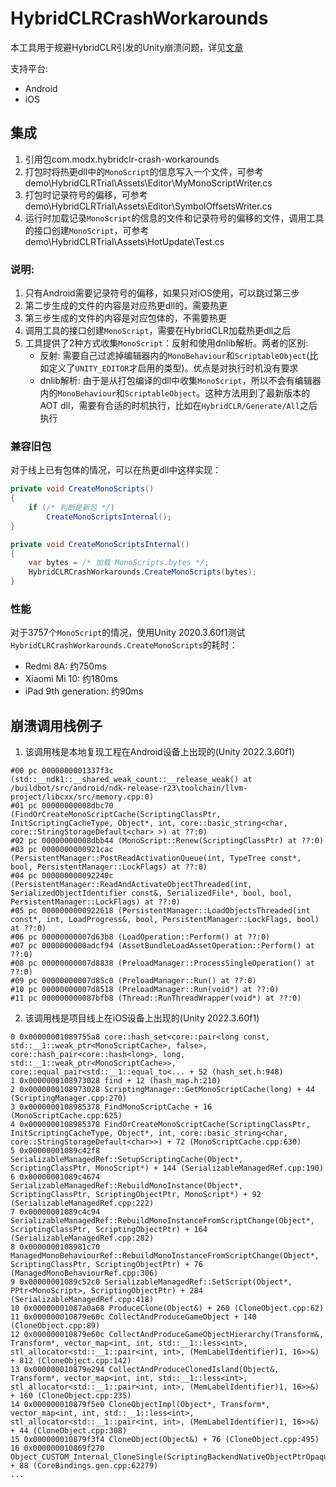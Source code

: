 # HybridCLRCrashWorkarounds

本工具用于规避HybridCLR引发的Unity崩溃问题，详见[文章](https://alanliu90.hatenablog.com/entry/2023/12/22/%E6%8E%92%E6%9F%A5HybridCLR%E5%BC%95%E5%8F%91%E7%9A%84%E5%B4%A9%E6%BA%83%E9%97%AE%E9%A2%98)

支持平台:
* Android
* iOS

## 集成

1. 引用包com.modx.hybridclr-crash-workarounds
2. 打包时将热更dll中的`MonoScript`的信息写入一个文件，可参考 demo\HybridCLRTrial\Assets\Editor\MyMonoScriptWriter.cs
3. 打包时记录符号的偏移，可参考 demo\HybridCLRTrial\Assets\Editor\SymbolOffsetsWriter.cs
4. 运行时加载记录`MonoScript`的信息的文件和记录符号的偏移的文件，调用工具的接口创建`MonoScript`，可参考 demo\HybridCLRTrial\Assets\HotUpdate\Test.cs

### 说明:
1. 只有Android需要记录符号的偏移，如果只对iOS使用，可以跳过第三步
2. 第二步生成的文件的内容是对应热更dll的，需要热更
3. 第三步生成的文件的内容是对应包体的，不需要热更
4. 调用工具的接口创建`MonoScript`，需要在HybridCLR加载热更dll之后
5. 工具提供了2种方式收集`MonoScript`：反射和使用dnlib解析。两者的区别:
	* 反射: 需要自己过滤掉编辑器内的`MonoBehaviour`和`ScriptableObject`(比如定义了`UNITY_EDITOR`才启用的类型)。优点是对执行时机没有要求
	* dnlib解析: 由于是从打包编译的dll中收集`MonoScript`，所以不会有编辑器内的`MonoBehaviour`和`ScriptableObject`。这种方法用到了最新版本的AOT dll，需要有合适的时机执行，比如在`HybridCLR/Generate/All`之后执行

### 兼容旧包
对于线上已有包体的情况，可以在热更dll中这样实现：
```C#
private void CreateMonoScripts()
{
	if (/* 判断是新包 */)
		CreateMonoScriptsInternal();
}

private void CreateMonoScriptsInternal()
{
	var bytes = /* 加载 MonoScripts.bytes */;
	HybridCLRCrashWorkarounds.CreateMonoScripts(bytes);
}
```

### 性能
对于3757个`MonoScript`的情况，使用Unity 2020.3.60f1测试`HybridCLRCrashWorkarounds.CreateMonoScripts`的耗时：
* Redmi 8A: 约750ms
* Xiaomi Mi 10: 约180ms
* iPad 9th generation: 约90ms

## 崩溃调用栈例子
1. 该调用栈是本地复现工程在Android设备上出现的(Unity 2022.3.60f1)
```
#00 pc 0000000001337f3c (std::__ndk1::__shared_weak_count::__release_weak() at /buildbot/src/android/ndk-release-r23\toolchain/llvm-project/libcxx/src/memory.cpp:0) 
#01 pc 00000000008dbc70 (FindOrCreateMonoScriptCache(ScriptingClassPtr, InitScriptingCacheType, Object*, int, core::basic_string<char, core::StringStorageDefault<char> >) at ??:0)
#02 pc 00000000008dbb44 (MonoScript::Renew(ScriptingClassPtr) at ??:0)
#03 pc 0000000000921cac (PersistentManager::PostReadActivationQueue(int, TypeTree const*, bool, PersistentManager::LockFlags) at ??:0)
#04 pc 000000000092240c (PersistentManager::ReadAndActivateObjectThreaded(int, SerializedObjectIdentifier const&, SerializedFile*, bool, bool, PersistentManager::LockFlags) at ??:0)
#05 pc 0000000000922618 (PersistentManager::LoadObjectsThreaded(int const*, int, LoadProgress&, bool, PersistentManager::LockFlags, bool) at ??:0)
#06 pc 00000000007d63b8 (LoadOperation::Perform() at ??:0)
#07 pc 0000000000adcf94 (AssetBundleLoadAssetOperation::Perform() at ??:0)
#08 pc 00000000007d8838 (PreloadManager::ProcessSingleOperation() at ??:0)
#09 pc 00000000007d85c0 (PreloadManager::Run() at ??:0)
#10 pc 00000000007d8518 (PreloadManager::Run(void*) at ??:0)
#11 pc 000000000087bfb8 (Thread::RunThreadWrapper(void*) at ??:0)
```

2. 该调用栈是项目线上在iOS设备上出现的(Unity 2022.3.60f1)
```
0 0x00000001089755a8 core::hash_set<core::pair<long const, std::__1::weak_ptr<MonoScriptCache>, false>, core::hash_pair<core::hash<long>, long, std::__1::weak_ptr<MonoScriptCache>>, core::equal_pair<std::__1::equal_to<... + 52 (hash_set.h:948)
1 0x0000000108973028 find + 12 (hash_map.h:210)
2 0x0000000108973028 ScriptingManager::GetMonoScriptCache(long) + 44 (ScriptingManager.cpp:270)
3 0x0000000108985378 FindMonoScriptCache + 16 (MonoScriptCache.cpp:625)
4 0x0000000108985378 FindOrCreateMonoScriptCache(ScriptingClassPtr, InitScriptingCacheType, Object*, int, core::basic_string<char, core::StringStorageDefault<char>>) + 72 (MonoScriptCache.cpp:630)
5 0x00000001089c42f8 SerializableManagedRef::SetupScriptingCache(Object*, ScriptingClassPtr, MonoScript*) + 144 (SerializableManagedRef.cpp:190)
6 0x00000001089c4674 SerializableManagedRef::RebuildMonoInstance(Object*, ScriptingClassPtr, ScriptingObjectPtr, MonoScript*) + 92 (SerializableManagedRef.cpp:222)
7 0x00000001089c4c94 SerializableManagedRef::RebuildMonoInstanceFromScriptChange(Object*, ScriptingClassPtr, ScriptingObjectPtr) + 164 (SerializableManagedRef.cpp:282)
8 0x0000000108981c70 ManagedMonoBehaviourRef::RebuildMonoInstanceFromScriptChange(Object*, ScriptingClassPtr, ScriptingObjectPtr) + 76 (ManagedMonoBehaviourRef.cpp:306)
9 0x00000001089c52c0 SerializableManagedRef::SetScript(Object*, PPtr<MonoScript>, ScriptingObjectPtr) + 284 (SerializableManagedRef.cpp:418)
10 0x00000001087a0a68 ProduceClone(Object&) + 260 (CloneObject.cpp:62)
11 0x000000010879e60c CollectAndProduceGameObject + 140 (CloneObject.cpp:89)
12 0x000000010879e60c CollectAndProduceGameObjectHierarchy(Transform&, Transform*, vector_map<int, int, std::__1::less<int>, stl_allocator<std::__1::pair<int, int>, (MemLabelIdentifier)1, 16>>&) + 812 (CloneObject.cpp:142)
13 0x000000010879e294 CollectAndProduceClonedIsland(Object&, Transform*, vector_map<int, int, std::__1::less<int>, stl_allocator<std::__1::pair<int, int>, (MemLabelIdentifier)1, 16>>&) + 160 (CloneObject.cpp:235)
14 0x000000010879f5e0 CloneObjectImpl(Object*, Transform*, vector_map<int, int, std::__1::less<int>, stl_allocator<std::__1::pair<int, int>, (MemLabelIdentifier)1, 16>>&) + 44 (CloneObject.cpp:308)
15 0x000000010879f3f4 CloneObject(Object&) + 76 (CloneObject.cpp:495)
16 0x000000010869f270 Object_CUSTOM_Internal_CloneSingle(ScriptingBackendNativeObjectPtrOpaque*) + 88 (CoreBindings.gen.cpp:62279)
...
```
